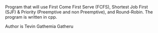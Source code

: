Program that will use First Come First Serve (FCFS), Shortest Job First (SJF)  & Priority (Preemptive and non Preemptive), and Round-Robin.
The program is written in cpp.

Author is Tevin Gathemia Gatheru
